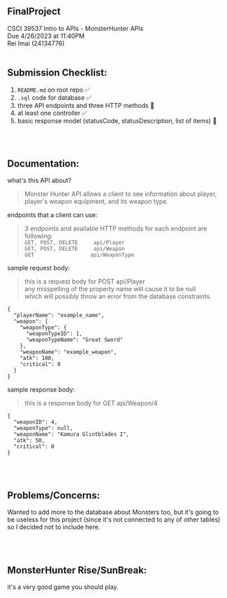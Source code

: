 ## FinalProject
CSCI 39537 Intro to APIs - MonsterHunter APIs
<br />
Due 4/26/2023 at 11:40PM
<br />
Rei Imai (24134776)
<br />
<br />

## Submission Checklist:
1. `README.md` on root repo ✅
2. `.sql` code for database ✅
3. three API endpoints and three HTTP methods 🛑
4. at least one controller ✅
5. basic response model (statusCode, statusDescription, list of items) 🛑

<br />
<br />

## Documentation:
what's this API about?
> Monster Hunter API allows a client to see information about player, player's weapon equipment, and its weapon type.

endpoints that a client can use:
> 3 endpoints and available HTTP methods for each endpoint are following: <br />
```GET, POST, DELETE     api/Player``` <br />
```GET, POST, DELETE     api/Weapon``` <br />
```GET                  api/WeaponType```

sample request body:
> this is a request body for POST api/Player <br />
any misspelling of the property name will cause it to be null <br />
which will possibly throw an error from the database constraints.
```
{
  "playerName": "example_name", 
  "weapon": {
    "weaponType": {
      "weaponTypeID": 1,
      "weaponTypeName": "Great Sword"
    },
    "weaponName": "example_weapon",
    "atk": 100,
    "critical": 0
  }
}
```



sample response body:
> this is a response body for GET api/Weapon/4 <br />
```
{
  "weaponID": 4,
  "weaponType": null,
  "weaponName": "Kamura Glintblades I",
  "atk": 50,
  "critical": 0
}
```

<br />
<br />

## Problems/Concerns:
Wanted to add more to the database about Monsters too, but it's going to be useless for this project (since it's not connected to any of other tables) so I decided not to include here. 

<br />
<br />

## MonsterHunter Rise/SunBreak:
it's a very good game you should play.

